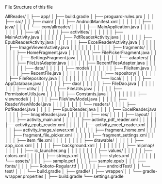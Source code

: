 File Structure of this file  


AllReader/
│
├── app/
│   ├── build.gradle
│   ├── proguard-rules.pro
│   │
│   ├── src/
│   │   ├── main/
│   │   │   ├── AndroidManifest.xml
│   │   │
│   │   │   ├── java/
│   │   │   │   └── com/allreader/
│   │   │   │       ├── MainApplication.java
│   │   │   │       │
│   │   │   │       ├── ui/
│   │   │   │       │   ├── activities/
│   │   │   │       │   │   ├── MainActivity.java
│   │   │   │       │   │   ├── PdfReaderActivity.java
│   │   │   │       │   │   ├── EpubReaderActivity.java
│   │   │   │       │   │   ├── ExcelReaderActivity.java
│   │   │   │       │   │   ├── ImageViewerActivity.java
│   │   │   │       │   │
│   │   │   │       │   ├── fragments/
│   │   │   │       │   │   ├── HomeFragment.java
│   │   │   │       │   │   ├── FilePickerFragment.java
│   │   │   │       │   │   ├── SettingsFragment.java
│   │   │   │       │   │
│   │   │   │       │   └── adapters/
│   │   │   │       │       ├── FileListAdapter.java
│   │   │   │       │       ├── RecentFilesAdapter.java
│   │   │   │
│   │   │   │       ├── data/
│   │   │   │       │   ├── model/
│   │   │   │       │   │   ├── FileItem.java
│   │   │   │       │   │   ├── RecentFile.java
│   │   │   │       │   │
│   │   │   │       │   ├── repository/
│   │   │   │       │   │   ├── FileRepository.java
│   │   │   │       │   │
│   │   │   │       │   └── local/
│   │   │   │       │       ├── AppDatabase.java
│   │   │   │       │       ├── dao/
│   │   │   │       │           ├── FileDao.java
│   │   │   │
│   │   │   │       ├── utils/
│   │   │   │       │   ├── FileUtils.java
│   │   │   │       │   ├── PermissionUtils.java
│   │   │   │       │   ├── Constants.java
│   │   │   │
│   │   │   │       ├── viewmodel/
│   │   │   │       │   ├── FileViewModel.java
│   │   │   │       │   ├── ReaderViewModel.java
│   │   │   │
│   │   │   │       └── readers/
│   │   │   │           ├── PdfReader.java
│   │   │   │           ├── EpubReader.java
│   │   │   │           ├── ExcelReader.java
│   │   │   │           ├── ImageReader.java
│   │   │
│   │   │   ├── res/
│   │   │   │   ├── layout/
│   │   │   │   │   ├── activity_main.xml
│   │   │   │   │   ├── activity_pdf_reader.xml
│   │   │   │   │   ├── activity_epub_reader.xml
│   │   │   │   │   ├── activity_excel_reader.xml
│   │   │   │   │   ├── activity_image_viewer.xml
│   │   │   │   │   ├── fragment_home.xml
│   │   │   │   │   ├── fragment_file_picker.xml
│   │   │   │   │   ├── fragment_settings.xml
│   │   │   │   │   ├── item_file.xml
│   │   │   │
│   │   │   │   ├── drawable/
│   │   │   │   │   ├── app_icon.xml
│   │   │   │   │   ├── background.xml
│   │   │   │
│   │   │   │   ├── mipmap/
│   │   │   │   │   ├── ic_launcher.png
│   │   │   │
│   │   │   │   ├── values/
│   │   │   │   │   ├── colors.xml
│   │   │   │   │   ├── strings.xml
│   │   │   │   │   ├── styles.xml
│   │   │   │
│   │   │   └── assets/
│   │   │       ├── sample.pdf
│   │   │       ├── sample.epub
│   │   │       ├── fonts/
│   │   │           ├── Roboto-Regular.ttf
│   │   │
│   │   ├── androidTest/
│   │   └── test/
│   │
│   └── build.gradle
│
├── gradle/
│   ├── wrapper/
│   │   └── gradle-wrapper.properties
│
├── build.gradle
└── settings.gradle
